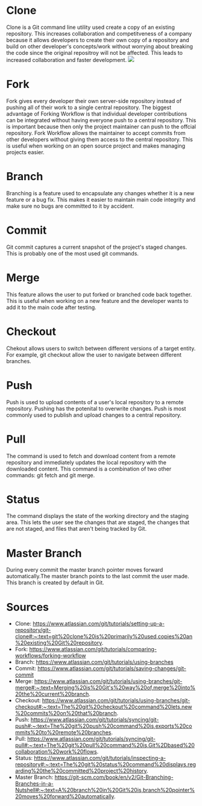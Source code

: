 # Clone
Clone is a Git command line utility used create a copy of an existing repository. This increases collaboration and competitveness of a company because it allows developers to create their own copy of a repository and build on other developer's concepts/work without worrying about breaking the code since the original repositroy will not be affected. This leads to increased collaboration and faster development. 
![](/Project20%120%Images/Cloning20%Image.png)


# Fork
Fork gives every developer their own server-side repository instead of pushing all of their work to a single central repository.  The biggest advantage of Forking Workflow is that individual developer contributions can be integrated without having everyone push to a central repository. This is important because then only the project maintainer can push to the offcial repository. Fork Workflow allows the maintainer to accept commits from other developers without giving them access to the central repository. This is useful when working on an open source project and makes managing projects easier. 

# Branch
Branching is a feature used to encapsulate any changes whether it is a new feature or a bug fix. This makes it easier to maintain main code integrity and make sure no bugs are committed to it by accident. 


# Commit
Git commit captures a current snapshot of the project's staged changes. This is probably one of the most used git commands. 


# Merge 
This feature allows the user to put forked or branched code back together. This is useful when working on a new feature and the developer wants to add it to the main code after testing. 

# Checkout
Chekout allows users to switch between different versions of a target entity. For example, git checkout allow the user to navigate between different branches.

# Push
Push is used to upload contents of a user's local repository to a remote repository. Pushing has the potenital to overwrite changes. Push is most commonly used to publish and upload changes to a central repository. 

# Pull
The command is used to fetch and download content from a remote repository and immediately updates the local repository with the downloaded content. This command is a combination of two other commands: git fetch and git merge.

# Status
The command displays the state of the working directory and the staging area. This lets the user see the changes that are staged, the changes that are not staged, and files that aren't being tracked by Git. 

# Master Branch
During every commit the master branch pointer moves forward automatically.The master branch points to the last commit the user made. This branch is created by default in Git. 

# Sources 
* Clone: https://www.atlassian.com/git/tutorials/setting-up-a-repository/git-clone#:~:text=git%20clone%20is%20primarily%20used,copies%20an%20existing%20Git%20repository.
* Fork: https://www.atlassian.com/git/tutorials/comparing-workflows/forking-workflow
* Branch: https://www.atlassian.com/git/tutorials/using-branches
* Commit: https://www.atlassian.com/git/tutorials/saving-changes/git-commit
* Merge: https://www.atlassian.com/git/tutorials/using-branches/git-merge#:~:text=Merging%20is%20Git's%20way%20of,merge%20into%20the%20current%20branch.
* Checkout: https://www.atlassian.com/git/tutorials/using-branches/git-checkout#:~:text=The%20git%20checkout%20command%20lets,new%20commits%20on%20that%20branch.
* Push: https://www.atlassian.com/git/tutorials/syncing/git-push#:~:text=The%20git%20push%20command%20is,exports%20commits%20to%20remote%20branches.
* Pull: https://www.atlassian.com/git/tutorials/syncing/git-pull#:~:text=The%20git%20pull%20command%20is,Git%2Dbased%20collaboration%20work%20flows.
* Status:  https://www.atlassian.com/git/tutorials/inspecting-a-repository#:~:text=The%20git%20status%20command%20displays,regarding%20the%20committed%20project%20history.
* Master Branch: https://git-scm.com/book/en/v2/Git-Branching-Branches-in-a-Nutshell#:~:text=A%20branch%20in%20Git%20is,branch%20pointer%20moves%20forward%20automatically.
